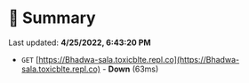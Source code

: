 # 📖 Summary
Last updated: **4/25/2022, 6:43:20 PM**

- `GET` [https://Bhadwa-sala.toxicblte.repl.co](https://Bhadwa-sala.toxicblte.repl.co) - **Down** (63ms)
